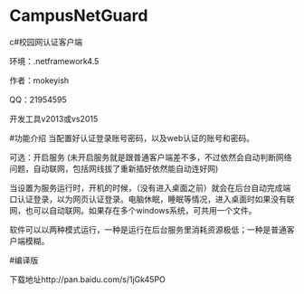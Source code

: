 # CampusNetGuard
c#校园网认证客户端

环境：.netframework4.5

作者：mokeyish

QQ：21954595

开发工具v2013或vs2015

#功能介绍
当配置好认证登录账号密码，以及web认证的账号和密码。

可选：开启服务 (未开启服务就是跟普通客户端差不多，不过依然会自动判断网络问题，自动联网，包括网线拔了重新插好依然能自动连好网)

当设置为服务运行时，开机的时候，（没有进入桌面之前）就会在后台自动完成端口认证登录，以为网页认证登录。电脑休眠，睡眠等情况，进入桌面时如果没有联网，也可以自动联网。如果存在多个windows系统，可共用一个文件。

软件可以以两种模式运行，一种是运行在后台服务里消耗资源极低；一种是普通客户端模糊。

#编译版

下载地址http://pan.baidu.com/s/1jGk45PO

